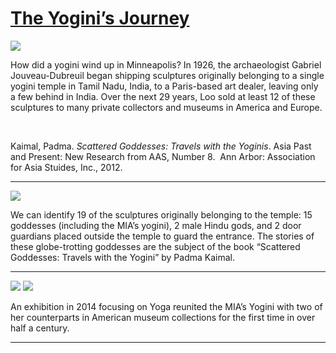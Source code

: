 # [The Yogini’s Journey](http://artsmia.github.io/griot/#/stories/569)

![](http://cdn.dx.artsmia.org/thumbs/tn_mia_6007432.jpg)

How did a yogini wind up in Minneapolis? In 1926, the archaeologist Gabriel Jouveau-Dubreuil began shipping sculptures originally belonging to a single yogini temple in Tamil Nadu, India, to a Paris-based art dealer, leaving only a few behind in India. Over the next 29 years, Loo sold at least 12 of these sculptures to many private collectors and museums in America and Europe. 

 

Kaimal, Padma. *Scattered Goddesses: Travels with the Yoginis*. Asia Past and Present: New Research from AAS, Number 8.  Ann Arbor: Association for Asia Stuides, Inc., 2012. 

---

![](http://cdn.dx.artsmia.org/thumbs/tn_2014_TDX_MIAArtStories_175.jpg)

We can identify 19 of the sculptures originally belonging to the temple: 15 goddesses (including the MIA’s yogini), 2 male Hindu gods, and 2 door guardians placed outside the temple to guard the entrance. The stories of these globe-trotting goddesses are the subject of the book “Scattered Goddesses: Travels with the Yogini” by Padma Kaimal.

---

![](http://cdn.dx.artsmia.org/thumbs/tn_2014_TDX_MIAArtStories_175.jpg)
![](http://cdn.dx.artsmia.org/thumbs/tn_.jpg)

An exhibition in 2014 focusing on Yoga reunited the MIA’s Yogini with two of her counterparts in American museum collections for the first time in over half a century.     

---
